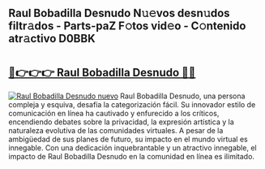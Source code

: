 ## Raul Bobadilla Desnudo N𝚞𝚎vos desn𝚞dos filtr𝚊dos - Parts-paZ F𝚘tos vid𝚎o - C𝚘ntenido atr𝚊ctivo D0BBK

# <h2><a href="http://mb980ok.tromn.icu/?c=Raul+Bobadilla+Desnudo">🔗👉👉👉 Raul Bobadilla Desnudo 🔗🔗</a></h2>

[![Raul Bobadilla Desnudo nuevo](https://i.imgur.com/pEAQMta.gif)](http://mb980ok.tromn.icu/?c=Raul+Bobadilla+Desnudo)
Raul Bobadilla Desnudo, una persona compleja y esquiva, desafía la categorización fácil. Su innovador estilo de comunicación en línea ha cautivado y enfurecido a los críticos, encendiendo debates sobre la privacidad, la expresión artística y la naturaleza evolutiva de las comunidades virtuales. A pesar de la ambigüedad de sus planes de futuro, su impacto en el mundo virtual es innegable. Con una dedicación inquebrantable y un atractivo innegable, el impacto de Raul Bobadilla Desnudo en la comunidad en línea es ilimitado.
